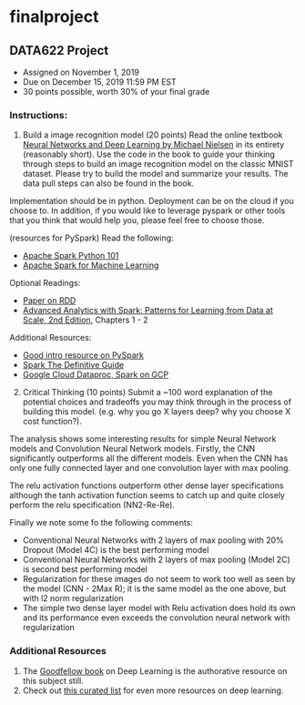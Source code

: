 # finalproject
## DATA622 Project

- Assigned on November 1, 2019
- Due on December 15, 2019 11:59 PM EST
- 30 points possible, worth 30% of your final grade

### Instructions:
1. Build a image recognition model (20 points)
Read the online textbook [Neural Networks and Deep Learning by Michael Nielsen](http://neuralnetworksanddeeplearning.com/) in its entirety (reasonably short). Use the code in the book to guide your thinking through steps to build an image recognition model on the classic MNIST dataset. Please try to build the model and summarize your results. The data pull steps can also be found in the book.

Implementation should be in python. Deployment can be on the cloud if you choose to. In addition, if you would like to leverage pyspark or other tools that you think that would help you, please feel free to choose those.

(resources for PySpark)
Read the following:
- [Apache Spark Python 101](https://www.datacamp.com/community/tutorials/apache-spark-python)
- [Apache Spark for Machine Learning](https://www.datacamp.com/community/tutorials/apache-spark-tutorial-machine-learning)

Optional Readings:
- [Paper on RDD](https://www.usenix.org/system/files/conference/nsdi12/nsdi12-final138.pdf)
- [Advanced Analytics with Spark: Patterns for Learning from Data at Scale, 2nd Edition](https://www.amazon.com/_/dp/1491972955), Chapters 1 - 2

Additional Resources:
- [Good intro resource on PySpark](https://annefou.github.io/pyspark/slides/spark/#1)
- [Spark The Definitive Guide](https://github.com/databricks/Spark-The-Definitive-Guide)
- [Google Cloud Dataproc, Spark on GCP](https://codelabs.developers.google.com/codelabs/cloud-dataproc-starter/)

2. Critical Thinking (10 points)
Submit a ~100 word explanation of the potential choices and tradeoffs you may think through in the process of building this model.  (e.g. why you go X layers deep? why you choose X cost function?).

The analysis shows some interesting results for simple Neural Network models and Convolution Neural Network models. Firstly, the CNN significantly outperforms all the different models. Even when the CNN has only one fully connected layer and one convolution layer with max pooling. 

The relu activation functions outperform other dense layer specifications although the tanh activation function seems to catch up and quite closely perform the relu specification (NN2-Re-Re). 

Finally we note some fo the following comments: 
- Conventional Neural Networks with 2 layers of max pooling with 20% Dropout (Model 4C) is the best performing model
- Conventional Neural Networks with 2 layers of max pooling (Model 2C) is second best performing model
- Regularization for these images do not seem to work too well as seen by the model (CNN - 2Max R); it is the same model as the one above, but with l2 norm regularization
- The simple two dense layer model with Relu activation does hold its own and its performance even exceeds the convolution neural network with regularization

### Additional Resources

1. The [Goodfellow book](http://www.deeplearningbook.org/) on Deep Learning is the authorative resource on this subject still.  
2. Check out [this curated list](https://github.com/ChristosChristofidis/awesome-deep-learning) for even more resources on deep learning. 
